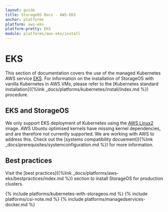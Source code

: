 ```yaml
---
layout: guide
title: StorageOS Docs - AWS-EKS
anchor: platforms
platform: aws-eks
platform-pretty: EKS
module: platforms/aws-eks/install
---
```


# EKS

This section of documentation covers the use of the managed Kubernetes AWS
service [EKS](https://aws.amazon.com/eks/).
For information on the installation of StorageOS with vanilla Kubernetes in AWS
VMs, please refer to the [Kubernetes standard installation]({%link
_docs/platforms/kubernetes/install/index.md %}) procedure.

## EKS and StorageOS

We only support EKS deployment of Kubernetes using the [AWS
Linux2](https://aws.amazon.com/amazon-linux-2/) image. AWS Ubuntu optimised
kernels have missing kernel dependencies, and are therefore not currently
supported. We are working with AWS to address this.  Check out the [systems
compatibility docuement]({%link _docs/prerequisites/systemconfiguration.md %})
for more information.

## Best practices

Visit the [best practices]({%link
_docs/platforms/aws-eks/bestpractices/index.md %}) section to install
StorageOS for production clusters.

{% include platforms/kubernetes-with-storageos.md %}
{% include platforms/csi-note.md %}
{% include platforms/managedservices-docker.md %}
